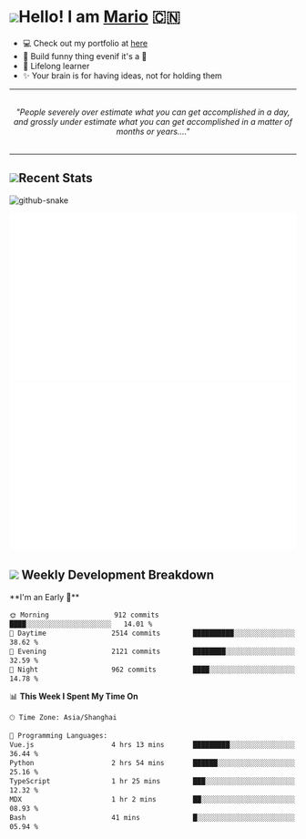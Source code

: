 <h1><a href = "#"><img src="https://media.giphy.com/media/VgCDAzcKvsR6OM0uWg/giphy.gif" width="50"></a><span>Hello! I am <a href="https://github.com/mario1in">Mario</a></span> 🇨🇳 </h1>

- 💻 Check out my portfolio at [here](https://shixiong.name)
- 🔨 Build funny thing evenif it's a 💩
- 🚀 Lifelong learner
- ✨ Your brain is for having ideas, not for holding them

<hr/>
<br/>
<div align="center">
<i>"People severely over estimate what you can get accomplished in a day, and grossly under estimate what you can get accomplished in a matter of months or years...." </i>
</div>
<br/>
<hr/>

<h2 align="left">
  <a href="#"><img src="https://emojis.slackmojis.com/emojis/images/1643514389/3643/cool-doge.gif?1643514389" height="30"></a>Recent Stats
</h2>

<picture>
  <source media="(prefers-color-scheme: dark)" srcset="github-snake-dark.svg" />
  <source media="(prefers-color-scheme: light)" srcset="github-snake.svg" />
  <img alt="github-snake" src="github-snake.svg" />
</picture>

![overview](https://raw.githubusercontent.com/mario1in/mario1in/stats-output/generated/overview.svg)
![languages](https://raw.githubusercontent.com/mario1in/mario1in/stats-output/generated/languages.svg)

<h2 align="left">
  <a href="#"><img src="https://emojis.slackmojis.com/emojis/images/1643514062/184/nyancat_big.gif?1643514062" height="30"></a> Weekly Development Breakdown
</h2>
<!--START_SECTION:waka-->
**I'm an Early 🐤** 

```text
🌞 Morning                912 commits         ████░░░░░░░░░░░░░░░░░░░░░   14.01 % 
🌆 Daytime                2514 commits        ██████████░░░░░░░░░░░░░░░   38.62 % 
🌃 Evening                2121 commits        ████████░░░░░░░░░░░░░░░░░   32.59 % 
🌙 Night                  962 commits         ████░░░░░░░░░░░░░░░░░░░░░   14.78 % 
```


📊 **This Week I Spent My Time On** 

```text
🕑︎ Time Zone: Asia/Shanghai

💬 Programming Languages: 
Vue.js                   4 hrs 13 mins       █████████░░░░░░░░░░░░░░░░   36.44 % 
Python                   2 hrs 54 mins       ██████░░░░░░░░░░░░░░░░░░░   25.16 % 
TypeScript               1 hr 25 mins        ███░░░░░░░░░░░░░░░░░░░░░░   12.32 % 
MDX                      1 hr 2 mins         ██░░░░░░░░░░░░░░░░░░░░░░░   08.93 % 
Bash                     41 mins             █░░░░░░░░░░░░░░░░░░░░░░░░   05.94 % 
```


<!--END_SECTION:waka-->

